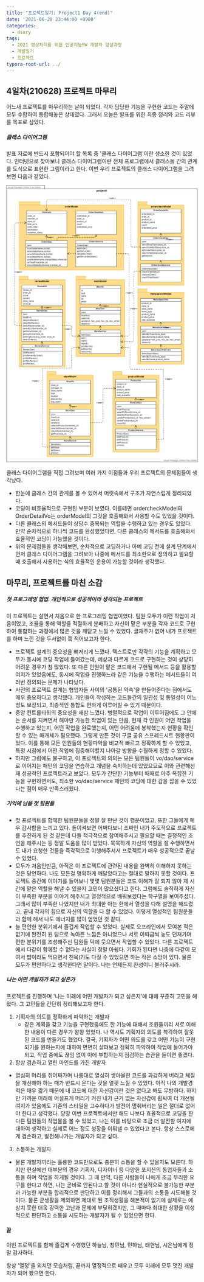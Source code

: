 ```yaml
---
title: "프로젝트일기: Project1 Day 4(end)"
date: '2021-06-28 23:44:00 +0900'
categories:
  - diary
tags:
  - 2021 영상처리를 위한 인공지능SW 개발자 양성과정
  - 개발일기
  - 프로젝트
typora-root-url: ../
---
```


## 4일차(210628) 프로젝트 마무리

  어느새 프로젝트를 마무리하는 날이 되었다. 각자 담당한 기능을 구현한 코드는 주말에 모두 수합하여 통합해놓은 상태였다. 그래서 오늘은 발표를 위한 최종 정리와 코드 리뷰를 목표로 삼았다.



##### 클래스 다이어그램

 발표 자료에 반드시 포함되어야 할 목록 중 '클래스 다이어그램'이란 생소한 것이 있었다. 인터넷으로 찾아보니 클래스 다이어그램이란 전체 프로그램에서 클래스들 간의 관계를 도식으로 표현한 그림이라고 한다. 이번 우리 프로젝트의 클래스 다이어그램을 그려보면 다음과 같았다. 

![class_diagram](/assets/images/coupangproject_class_diagram.png)

 클래스 다이어그램을 직접 그려보며 여러 가지 이점들과 우리 프로젝트의 문제점들이 생각났다.

- 한눈에 클래스 간의 관계를 볼 수 있어서 머릿속에서 구조가 자연스럽게 정리되었다.
- 코딩이 비효율적으로 구현된 부분이 보였다. 이를테면 ordercheckModel의 OrderDetailVo는 orderModel의 그것을 호출해와서 사용할 수도 있었을 것이다. 
- 다른 클래스의 메서드들이 상당수 중복되는 역할을 수행하고 있는 경우도 있었다. 만약 순차적으로 하나씩 코드를 완성했었다면, 다른 클래스의 메서드를 호출해와서 효율적인 코딩이 가능했을 것이다.
- 위의 문제점들을 생각해보면, 순차적으로 코딩하거나 아예 코딩 전에 설계 단계에서 먼저 클래스 다이어그램을 그려보아 나중에 메서드를 최소한으로 정의하고 필요할 때 호출해서 사용하는 식의 효율적인 운용이 가능할 것이라 생각했다.



## 마무리, 프로젝트를 마친 소감

##### 첫 프로그래밍 협업. 개인적으로 성공적이라 생각되는 프로젝트

 이 프로젝트는 살면서 처음으로 한 프로그래밍 협업이었다. 팀원 모두가 이런 작업이 처음이었고, 조율을 통해 역할을 적절하게 분배하고 자신이 맡은 부분을 각자 코드로 구현하여 통합하는 과정에서 많은 것을 깨닫고 느낄 수 있었다. 글재주가 없어 내가 프로젝트를 하며 느낀 것을 두서없이 쭉 적어보고자 한다.

- 프로젝트 설계의 중요성을 뼈저리게 느꼈다. 텍스트로만 각각의 기능을 계획하고 모두가 동시에 코딩 작업에 들어갔는데, 예상과 다르게 코드로 구현하는 것이 상당히 어려운 경우가 참 많았다. 또 다른 인원이 맡은 코드에서 구현될 메서드 등을 활용할 여지가 있었음에도, 동시에 작업을 진행하느라 같은 기능을 수행하는 메서드들이 여러번 정의되는 문제가 나타났다.
- 사전의 프로젝트 설계는 협업자들 사이의 '공통된 약속'을 만들어준다는 점에서도 매우 중요하다고 생각했다. 개인들이 작성하는 코드들간의 일관성 및 통일성이 어느 정도 보장되고, 최종적인 통합도 편하게 이루어질 수 있기 때문이다.
- 중앙 컨트롤타워의 중요성을 새삼 느꼈다. 병렬적으로 작업이 이루어짐에도 그 안에는 순서를 지켜면서 해야만 가능한 작업이 있는 만큼, 현재 각 인원이 어떤 작업을 수행하고 있는지, 어떤 작업을 완료했는지, 어떤 어려움에 봉착했는지 현황을 확인할 수 있는 매개체가 필요했다. 그렇게 만든 것이 구글 공유 스프레드시트 현황판이었다. 이를 통해 모든 인원들의 현황파악을 비교적 빠르고 정확하게 할 수 있었고, 특정 시점에서 어떤 작업에 집중해야할지 나아갈 방향을 수월하게 정할 수 있었다.
- 하지만 그럼에도 불구하고, 이 프로젝트의 의의는 모든 팀원들이 vo/dao/service로 이어지는 패턴의 코딩을 연습하고 개념을 숙지하는데 있었으므로 이와 관련해선 꽤 성공적인 프로젝트라고 보았다. 모두가 간단한 기능부터 때때로 아주 복잡한 기능을 구현하면서도, 최소한 vo/dao/service 패턴의 코딩에 대한 감을 잡을 수 있었다는 점이 매우 만족스러웠다.



##### 기억에 남을 첫 팀원들

- 첫 프로젝트를 함께한 팀원분들을 정말 잘 만난 것이 행운이었고, 또한 그들에게 매우 감사함을 느끼고 있다. 돌이켜보면 어쩌다보니 초짜인 내가 주도적으로 프로젝트를 추진하게 된 것 같은데 다들 적극적으로 참여해주시고 필요할 때는 결정적인 조언을 해주시는 등 정말 도움을 많이 받았다. 묵묵하게 자신의 역할을 잘 수행하면서도 내가 요청한 것들을 즉각적으로 이행해주셔서 프로젝트가 매우 성공적으로 끝날 수 있었다.
- 모두가 처음인만큼, 아직은 이 프로젝트에 관련된 내용을 완벽히 이해하지 못하는 것은 당연하다. 나도 모든걸 명확하게 깨달았다고는 절대로 말하지 못할 것이다. 프로젝트 중간에 이야기를 들어보니 몇몇 팀원분들은 코드 이해가 잘 되지 않아 제 시간에 맡은 역할을 해낼 수 있을지 고민이 많으셨다고 한다. 그럼에도 솔직하게 자신이 부족한 부분을 이야기 해주시고 열정적으로 배워보겠다는 학구열을 보여주셨다. 그래서 많이 부족한 나였지만 내가 최대한 아는 한에서 열성을 다해 설명을 해드렸고, 끝내 각자의 힘으로 자신의 역할을 다 할 수 있었다. 이렇게 열성적인 팀원분들과 함께 해서 나도 에너지를 많이 얻었던 것 같다.
- 늘 편안한 분위기에서 즐겁게 작업할 수 있었다. 실제로 오프라인에서 모여본 적은 없기에 완전히 원 팀으로 녹아든 느낌은 아니었으나 서로 이따금씩 농도 던져가며 편한 분위기를 조성해주신 팀원들 덕에 웃으면서 작업할 수 있었다. 다른 프로젝트에서 다같이 함께할 수 없다는 사실이 정말 아쉽다. 기회가 된다면 나중에 다같이 모여서 밥이라도 먹으면서 친목(?)도 다질 수 있었으면 하는 작은 소망이 있다. 물론 모두가 편안하다고 생각한다면 말이다. 나는 언제든지 찬성이니 불러주시라.



##### 나는 어떤 개발자가 되고 싶은가

 프로젝트를 진행하며 '나는 미래에 어떤 개발자가 되고 싶은지'에 대해 꾸준히 고민을 해왔다. 그 고민들을 간단히 정리해보고자 한다.

1. 기획자의 의도를 정확하게 파악하는 개발자
   - 같은 계획을 갖고 기능을 구현했음에도 한 기능에 대해서 조원들끼리 서로 이해한 내용이 다른 경우가 왕왕 있었다. 나 역시도 기획자의 의도를 착각하여 잘못된 코드를 만들기도 했었다. 결국, 기획자가 어떤 의도를 갖고 어떤 기능이 구현되기를 원하는지에 대하여 면면히 살펴보고 정확히 파악하여 작업에 들어가야 되고, 작업 중에도 끊임 없이 이에 부합하는지 점검하는 습관을 들이면 좋겠다.
2.  항상 겸손하고 열린 마인드를 가진 개발자
   - 열심히 머리를 쥐어짜가며 나름대로 열심히 쌓아올린 코드를 과감하게 버리고 체질을 개선해야 하는 때가 반드시 온다는 것을 얼핏 느낄 수 있었다. 아직 나의 개발경력은 매우 짧기 때문에 내 코드에 대한 자신감이란 것은 없다고 봐도 무방하다. 하지만 가까운 미래에 어설프게 머리가 커진 내가 근거 없는 자신감에 휩싸여 더 개선될 여지가 있음에도 기존의 스타일을 고수하다가 발전이 멈춰버리는 일은 절대로 없어야 한다고 생각했다. 당장 이번 프로젝트에서만 해도 나보다 효율적으로 코딩을 한 다른 팀원들의 작업물을 볼 수 있었고, 나는 이를 바탕으로 조금 더 발전할 여지에 대하여 생각하고 실제로 어느 정도 성장을 이뤄낼 수 있었다고 본다. 항상 스스로에게 겸손하고, 발전해나가는 개발자가 되고 싶다.
3.  소통하는 개발자
   - 물론 개발자끼리는 훌륭한 코드만으로도 충분히 소통을 할 수 있을지도 모른다. 하지만 현실에선 대부분의 경우 기획자, 디자이너 등 다양한 포지션의 동업자들과 소통을 하며 작업을 하게될 것이다. 그 때 만약, 다른 사람들이 나에게 조금 무리한 요구를 한다고 하면, 나는 곧바로 안된다고 할 것이 아니라 현실적으로 불가능한 부분과 가능한 부분을 합리적으로 판단하고 이를 정리해서 그들과의 소통을 시도해볼 것이다. 물론 군생활을 제외하면 제대로 된 조직생활을 해본적이 없기에 실제로는 예상치 못한 더욱 강력한 고난과 문제에 부딪히겠지만, 그 때마다 최대한 상황을 이성적으로 판단하고 소통을 시도하는 개발자가 될 수 있었으면 한다.



#### 끝

이번 프로젝트를 함께 즐겁게 수행했던 하늘님, 창민님, 민하님, 태현님, 시은님에게 정말 감사하다.

항상 '열정'을 외치던 모습처럼, 끝까지 열정적으로 배우고 모두 미래에 모두 멋진 개발자가 되어 봤으면 한다.